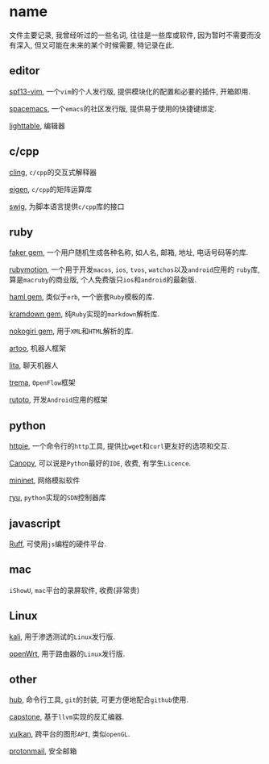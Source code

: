 # name

文件主要记录, 我曾经听过的一些名词, 往往是一些库或软件, 因为暂时不需要而没有深入,
但又可能在未来的某个时候需要, 特记录在此.

## editor

[spf13-vim](https://github.com/spf13/spf13-vim), 一个`vim`的个人发行版, 提供模块化的配置和必要的插件, 开箱即用.

[spacemacs](https://github.com/syl20bnr/spacemacs), 一个`emacs`的社区发行版, 提供易于使用的快捷键绑定.

[lighttable](http://lighttable.com), 编辑器

## c/cpp

[cling](https://root.cern.ch/cling), `c/cpp`的交互式解释器

[eigen](http://eigen.tuxfamily.org/index.php?title=Main_Page), `c/cpp`的矩阵运算库

[swig](http://www.swig.org), 为脚本语言提供`c/cpp`库的接口

## ruby 

[faker gem](https://github.com/stympy/faker), 一个用户随机生成各种名称, 如人名, 邮箱, 地址, 电话号码等的库.

[rubymotion](http://www.rubymotion.com), 一个用于开发`macos`, `ios`, `tvos`, `watchos`以及`android`应用的
`ruby`库, 算是`macruby`的商业版, 个人免费版只`ios`和`android`的最新版.

[haml gem](http://haml.info), 类似于`erb`, 一个嵌套`Ruby`模板的库.

[kramdown gem](https://github.com/gettalong/kramdown), 纯`Ruby`实现的`markdown`解析库.

[nokogiri gem](https://github.com/sparklemotion/nokogiri), 用于`XML`和`HTML`解析的库.

[artoo](http://artoo.io), 机器人框架

[lita](https://www.lita.io), 聊天机器人

[trema](https://trema.github.io/trema/), `OpenFlow`框架

[rutoto](http://ruboto.org), 开发`Android`应用的框架

## python

[httpie](https://github.com/jkbrzt/httpie), 一个命令行的`http`工具, 提供比`wget`和`curl`更友好的选项和交互.

[Canopy](http://enthought.com), 可以说是`Python`最好的`IDE`, 收费, 有学生`Licence`.

[mininet](http://mininet.org), 网络模拟软件

[ryu](https://osrg.github.io/ryu/), `python`实现的`SDN`控制器库

## javascript

[Ruff](http://ruff.io), 可使用`js`编程的硬件平台.

## mac

`iShowU`, `mac`平台的录屏软件, 收费(非常贵)

## Linux

[kali](http://kali.org), 用于渗透测试的`Linux`发行版.

[openWrt](https://openwrt.org), 用于路由器的`Linux`发行版.

## other

[hub](https://github.com/github/hub.git), 命令行工具, `git`的封装, 可更方便地配合`github`使用.

[capstone](http://www.capstone-engine.org), 基于`llvm`实现的反汇编器.

[vulkan](https://www.khronos.org/vulkan/), 跨平台的图形`API`, 类似`openGL`.

[protonmail](https://protonmail.com/), 安全邮箱
